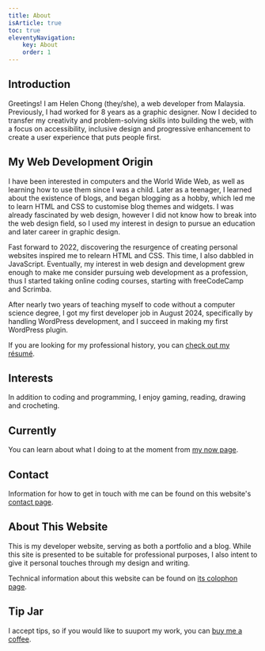 ```yaml
---
title: About
isArticle: true
toc: true
eleventyNavigation:
    key: About
    order: 1
---
```


## Introduction

Greetings! I am Helen Chong (they/she), a web developer from Malaysia. Previously, I had worked for 8 years as a graphic designer. Now I decided to transfer my creativity and problem-solving skills into building the web, with a focus on accessibility, inclusive design and progressive enhancement to create a user experience that puts people first.

## My Web Development Origin

I have been interested in computers and the World Wide Web, as well as learning how to use them since I was a child. Later as a teenager, I learned about the existence of blogs, and began blogging as a hobby, which led me to learn HTML and CSS to customise blog themes and widgets. I was already fascinated by web design, however I did not know how to break into the web design field, so I used my interest in design to pursue an education and later career in graphic design.

Fast forward to 2022, discovering the resurgence of creating personal websites inspired me to relearn HTML and CSS. This time, I also dabbled in JavaScript. Eventually, my interest in web design and development grew enough to make me consider pursuing web development as a profession, thus I started taking online coding courses, starting with freeCodeCamp and Scrimba.

After nearly two years of teaching myself to code without a computer science degree, I got my first developer job in August 2024, specifically by handling WordPress development, and I succeed in making my first WordPress plugin.

If you are looking for my professional history, you can [check out my résumé]({{sitemeta.siteUrl}}/resume).

## Interests

In addition to coding and programming, I enjoy gaming, reading, drawing and crocheting.

## Currently

You can learn about what I doing to at the moment from [my now page](https://helenchong.omg.lol/now).

## Contact

Information for how to get in touch with me can be found on this website's [contact page](contact.njk).

## About This Website

This is my developer website, serving as both a portfolio and a blog. While this site is presented to be suitable for professional purposes, I also intent to give it personal touches through my design and writing.

Technical information about this website can be found on [its colophon page](/colophon).

## Tip Jar

I accept tips, so if you would like to suuport my work, you can [buy me a coffee](https://buymeacoffee.com/helenchong).